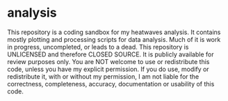 # analysis

This repository is a coding sandbox for my heatwaves analysis. 
It contains mostly plotting and processing scripts for data analysis.
Much of it is work in progress, uncompleted, or leads to a dead.
This repository is UNLICENSED and therefore CLOSED SOURCE.
It is publicly available for review purposes only.
You are NOT welcome to use or redistribute this code, unless you have my explicit permission.
If you do use, modify or redistribute it, with or without my permission, I am not liable for the correctness, completeness, accuracy, documentation or usability of this code. 
